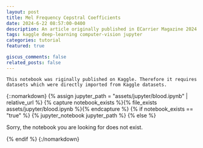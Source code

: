```yaml
---
layout: post
title: Mel Frequency Cepstral Coefficients
date: 2024-6-22 08:57:00-0400
description: An article originally published in ECarrier Magazine 2024 April Issue
tags: kaggle deep-learning computer-vision jupyter
categories: tutorial
featured: true

giscus_comments: false
related_posts: false
---
```


`This notebook was riginally published on Kaggle. Therefore it requires datasets which were directly imported from Kaggle datasets.`


{::nomarkdown}
{% assign jupyter_path = "assets/jupyter/blood.ipynb" | relative_url %}
{% capture notebook_exists %}{% file_exists assets/jupyter/blood.ipynb %}{% endcapture %}
{% if notebook_exists == "true" %}
{% jupyter_notebook jupyter_path %}
{% else %}

<p>Sorry, the notebook you are looking for does not exist.</p>
{% endif %}
{:/nomarkdown}
